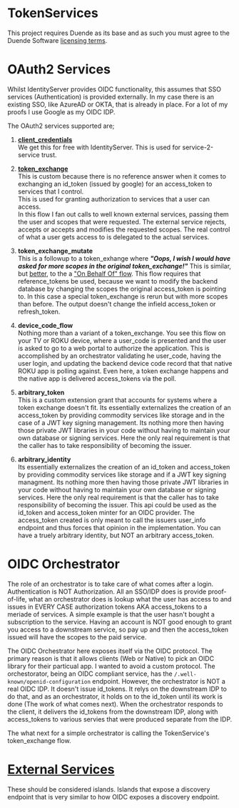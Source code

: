 # TokenServices

This project requires Duende as its base and as such you must agree to the Duende Software [licensing terms](https://github.com/DuendeSoftware/IdentityServer/blob/main/LICENSE).

# OAuth2 Services
Whilst IdentityServer provides OIDC functionality, this assumes that SSO services (Authentication) is provided externally.  In my case there is an existing SSO, like AzureAD or OKTA, that is already in place.  For a lot of my proofs I use Google as my OIDC IDP.  

The OAuth2 services supported are;

1. [**client_credentials**](https://identityserver4.readthedocs.io/en/latest/endpoints/token.html?highlight=client_credentials#token-endpoint)    
  We get this for free with IdentityServer.  This is used for service-2-service trust.  
  
2.  [**token_exchange**](docs/token-exchange.md)  
  This is custom because there is no reference answer when it comes to exchanging an id_token (issued by google) for an access_token to services that I control.  
  This is used for granting authorization to services that a user can access.  
  In this flow I fan out calls to well known external services, passing them the user and scopes that were requested.  The external service rejects, accepts or accepts and modifies the requested scopes.  The real control of what a user gets access to is delegated to the actual services.  

3. **token_exchange_mutate**  
   This is a followup to a token_exhange where ***"Oops, I wish I would have asked for more scopes in the original token_exchange!"***  This is similar, but [better](docs/mutate-vs-on-behalf-of.md), to the a ["On Behalf Of" flow](https://docs.microsoft.com/en-us/azure/active-directory/develop/v2-oauth2-on-behalf-of-flow).  This flow requires that reference_tokens be used, because we want to modify the backend database by changing the scopes the original access_token is pointing to.  In this case a special token_exchange is rerun but with more scopes than before.  The output doesn't change the infield access_token or refresh_token.     

4. **device_code_flow**   
  Nothing more than a variant of a token_exchange.  You see this flow on your TV or ROKU device, where a user_code is presented and the user is asked to go to a web portal to authorize the application.  This is accomplished by an orchestrator validating he user_code, having the user login, and updating the backend device code record that that native ROKU app is polling against.  Even here, a token exchange happens and the native app is delivered access_tokens via the poll.   

5. **arbitrary_token**  
  This is a custom extension grant that accounts for systems where a token exchange doesn't fit.  Its essentially externalizes the creation of an access_token by providing commodity services like storage and in the case of a JWT key signing management.  Its nothing more then having those private JWT libraries in your code without having to maintain your own database or signing services.  Here the only real requirement is that the caller has to take responsibility of becoming the issuer.

6. **arbitrary_identity**  
  Its essentially externalizes the creation of an id_token and access_token by providing commodity services like storage and if a JWT key signing managment.   Its nothing more then having those private JWT libraries in your code without having to maintain your own database or signing services.  Here the only real requirement is that the caller has to take responsibility of becoming the issuer.  This api could be used as the id_token and access_token minter for an OIDC provider.  The access_token created is only meant to call the issuers user_info endpoint and thus forces that opinion in the implementation.  You can have a truely arbitrary identity, but NOT an arbitrary access_token.



# OIDC Orchestrator
The role of an orchestrator is to take care of what comes after a login.  Authentication is NOT Authorization.  All an SSO/IDP does is provide proof-of-life, what an orchestrator does is lookup what the user has access to and issues in EVERY CASE authorization tokens AKA access_tokens to a meriade of services.  A simple example is that the user hasn't bought a subscription to the service.  Having an account is NOT good enough to grant you access to a downstream service, so pay up and then the access_token issued will have the scopes to the paid service.

The OIDC Orchestrator here exposes itself via the OIDC protocol.  The primary reason is that it allows clients (Web or Native) to pick an OIDC library for their particual app.  I wanted to avoid a custom protocol.  The orchestorator, being an OIDC compliant service, has the ```/.well-known/openid-configuration``` endpoint.  However, the orchestrator is NOT a real OIDC IDP.  It doesn't issue id_tokens.   It relys on the downstream IDP to do that, and as an orchestrator, it holds on to the id_token until its work is done (The work of what comes next).  When the orchestrator responds to the client, it delivers the id_tokens from the downstream IDP, along with access_tokens to various servies that were produced separate from the IDP.  

The what next for a simple orchestrator is calling the TokenService's token_exchange flow.

# [External Services](docs/external-services.md)
 These should be considered islands. Islands that expose a discovery endpoint that is very similar to how OIDC exposes a discovery endpoint.  
 

 




